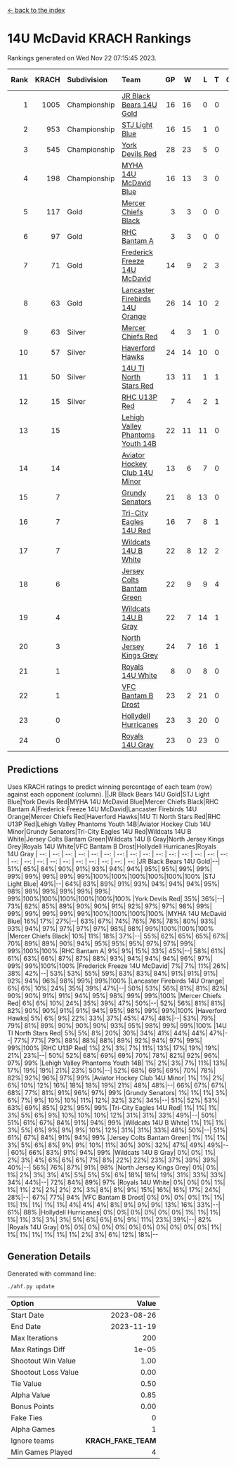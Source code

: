 [<- back to the index](readme.md)
# 14U McDavid KRACH Rankings
Rankings generated on Wed Nov 22 07:15:45 2023.

Rank|KRACH|Subdivision|Team|GP|W|L|T|OTW|OTL|SoS|Exp Wins|Win Diff
---:|---:|:---|:---|---:|---:|---:|---:|---:|---:|---:|---:|---:
1|1005|Championship|[JR Black Bears 14U Gold](https://gamesheetstats.com/seasons/3659/teams/140633/schedule)|16|16|0|0|1|0|11|16.8|-0.0
2|953|Championship|[STJ Light Blue](https://gamesheetstats.com/seasons/3659/teams/140639/schedule)|16|15|1|0|0|0|89|15.9|0.0
3|545|Championship|[York Devils Red](https://gamesheetstats.com/seasons/3659/teams/140644/schedule)|28|23|5|0|0|0|337|23.9|0.0
4|198|Championship|[MYHA 14U McDavid Blue](https://gamesheetstats.com/seasons/3659/teams/140636/schedule)|16|13|3|0|0|0|89|13.9|0.0
5|117|Gold|[Mercer Chiefs Black](https://gamesheetstats.com/seasons/3659/teams/140605/schedule)|3|3|0|0|0|0|5|3.9|0.0
6|97|Gold|[RHC Bantam A](https://gamesheetstats.com/seasons/3659/teams/140618/schedule)|3|3|0|0|0|0|4|3.9|0.0
7|71|Gold|[Frederick Freeze 14U McDavid](https://gamesheetstats.com/seasons/3659/teams/140628/schedule)|14|9|2|3|0|0|87|11.4|0.0
8|63|Gold|[Lancaster Firebirds 14U Orange](https://gamesheetstats.com/seasons/3659/teams/140634/schedule)|26|14|10|2|0|0|219|15.9|0.0
9|63|Silver|[Mercer Chiefs Red](https://gamesheetstats.com/seasons/3659/teams/140606/schedule)|4|3|1|0|0|0|112|3.9|0.0
10|57|Silver|[Haverford Hawks](https://gamesheetstats.com/seasons/3659/teams/140630/schedule)|24|14|10|0|0|0|213|14.9|0.0
11|50|Silver|[14U TI North Stars Red](https://gamesheetstats.com/seasons/3659/teams/140626/schedule)|13|11|1|1|0|0|11|12.4|0.0
12|15|Silver|[RHC U13P Red](https://gamesheetstats.com/seasons/3659/teams/140619/schedule)|7|4|2|1|0|0|72|5.4|0.0
13|15||[Lehigh Valley Phantoms Youth 14B](https://gamesheetstats.com/seasons/3659/teams/140635/schedule)|22|11|11|0|1|1|139|11.9|0.0
14|14||[Aviator Hockey Club 14U Minor](https://gamesheetstats.com/seasons/3659/teams/140627/schedule)|13|6|7|0|0|0|238|6.9|0.0
15|7||[Grundy Senators](https://gamesheetstats.com/seasons/3659/teams/140629/schedule)|21|8|13|0|0|1|272|8.9|0.0
16|7||[Tri-City Eagles 14U Red](https://gamesheetstats.com/seasons/3659/teams/140640/schedule)|16|7|8|1|1|0|112|8.4|0.0
17|7||[Wildcats 14U B White](https://gamesheetstats.com/seasons/3659/teams/140643/schedule)|22|8|12|2|1|1|87|9.9|0.0
18|6||[Jersey Colts Bantam Green](https://gamesheetstats.com/seasons/3659/teams/140632/schedule)|22|9|9|4|1|0|41|11.9|0.0
19|4||[Wildcats 14U B Gray](https://gamesheetstats.com/seasons/3659/teams/140642/schedule)|22|7|14|1|0|0|76|8.4|0.0
20|3||[North Jersey Kings Grey](https://gamesheetstats.com/seasons/3659/teams/140637/schedule)|24|7|16|1|1|0|62|8.4|0.0
21|1||[Royals 14U White](https://gamesheetstats.com/seasons/3659/teams/140620/schedule)|8|0|8|0|0|1|254|0.9|0.0
22|1||[VFC Bantam B Drost](https://gamesheetstats.com/seasons/3659/teams/140641/schedule)|23|2|21|0|0|2|253|2.9|0.0
23|0||[Hollydell Hurricanes](https://gamesheetstats.com/seasons/3659/teams/140631/schedule)|23|3|20|0|0|0|45|3.9|0.0
24|0||[Royals 14U Gray](https://gamesheetstats.com/seasons/3659/teams/140638/schedule)|23|0|23|0|0|0|146|0.9|0.0

## Predictions
Uses KRACH ratings to predict winning percentage of each team (row) against each opponent (column).
||JR Black Bears 14U Gold|STJ Light Blue|York Devils Red|MYHA 14U McDavid Blue|Mercer Chiefs Black|RHC Bantam A|Frederick Freeze 14U McDavid|Lancaster Firebirds 14U Orange|Mercer Chiefs Red|Haverford Hawks|14U TI North Stars Red|RHC U13P Red|Lehigh Valley Phantoms Youth 14B|Aviator Hockey Club 14U Minor|Grundy Senators|Tri-City Eagles 14U Red|Wildcats 14U B White|Jersey Colts Bantam Green|Wildcats 14U B Gray|North Jersey Kings Grey|Royals 14U White|VFC Bantam B Drost|Hollydell Hurricanes|Royals 14U Gray
| --: | --: | --: | --: | --: | --: | --: | --: | --: | --: | --: | --: | --: | --: | --: | --: | --: | --: | --: | --: | --: | --: | --: | --: | --: 
|JR Black Bears 14U Gold|--| 51%| 65%| 84%| 90%| 91%| 93%| 94%| 94%| 95%| 95%| 99%| 99%| 99%| 99%| 99%| 99%| 99%|100%|100%|100%|100%|100%|100%
|STJ Light Blue| 49%|--| 64%| 83%| 89%| 91%| 93%| 94%| 94%| 94%| 95%| 98%| 98%| 99%| 99%| 99%| 99%| 99%|100%|100%|100%|100%|100%|100%
|York Devils Red| 35%| 36%|--| 73%| 82%| 85%| 89%| 90%| 90%| 91%| 92%| 97%| 97%| 98%| 99%| 99%| 99%| 99%| 99%| 99%|100%|100%|100%|100%
|MYHA 14U McDavid Blue| 16%| 17%| 27%|--| 63%| 67%| 74%| 76%| 76%| 78%| 80%| 93%| 93%| 94%| 97%| 97%| 97%| 97%| 98%| 98%| 99%|100%|100%|100%
|Mercer Chiefs Black| 10%| 11%| 18%| 37%|--| 55%| 62%| 65%| 65%| 67%| 70%| 89%| 89%| 90%| 94%| 95%| 95%| 95%| 97%| 97%| 99%| 99%|100%|100%
|RHC Bantam A|  9%|  9%| 15%| 33%| 45%|--| 58%| 61%| 61%| 63%| 66%| 87%| 87%| 88%| 93%| 94%| 94%| 94%| 96%| 97%| 99%| 99%|100%|100%
|Frederick Freeze 14U McDavid|  7%|  7%| 11%| 26%| 38%| 42%|--| 53%| 53%| 55%| 59%| 83%| 83%| 84%| 91%| 91%| 91%| 92%| 94%| 96%| 98%| 99%| 99%|100%
|Lancaster Firebirds 14U Orange|  6%|  6%| 10%| 24%| 35%| 39%| 47%|--| 50%| 53%| 56%| 81%| 81%| 82%| 90%| 90%| 91%| 91%| 94%| 95%| 98%| 99%| 99%|100%
|Mercer Chiefs Red|  6%|  6%| 10%| 24%| 35%| 39%| 47%| 50%|--| 52%| 56%| 81%| 81%| 82%| 90%| 90%| 91%| 91%| 94%| 95%| 98%| 99%| 99%|100%
|Haverford Hawks|  5%|  6%|  9%| 22%| 33%| 37%| 45%| 47%| 48%|--| 53%| 79%| 79%| 81%| 89%| 90%| 90%| 90%| 93%| 95%| 98%| 99%| 99%|100%
|14U TI North Stars Red|  5%|  5%|  8%| 20%| 30%| 34%| 41%| 44%| 44%| 47%|--| 77%| 77%| 79%| 88%| 88%| 88%| 89%| 92%| 94%| 97%| 99%| 99%|100%
|RHC U13P Red|  1%|  2%|  3%|  7%| 11%| 13%| 17%| 19%| 19%| 21%| 23%|--| 50%| 52%| 68%| 69%| 69%| 70%| 78%| 82%| 92%| 96%| 97%| 99%
|Lehigh Valley Phantoms Youth 14B|  1%|  2%|  3%|  7%| 11%| 13%| 17%| 19%| 19%| 21%| 23%| 50%|--| 52%| 68%| 69%| 69%| 70%| 78%| 82%| 92%| 96%| 97%| 99%
|Aviator Hockey Club 14U Minor|  1%|  1%|  2%|  6%| 10%| 12%| 16%| 18%| 18%| 19%| 21%| 48%| 48%|--| 66%| 67%| 67%| 68%| 77%| 81%| 91%| 96%| 97%| 99%
|Grundy Senators|  1%|  1%|  1%|  3%|  6%|  7%|  9%| 10%| 10%| 11%| 12%| 32%| 32%| 34%|--| 51%| 52%| 53%| 63%| 69%| 85%| 92%| 95%| 99%
|Tri-City Eagles 14U Red|  1%|  1%|  1%|  3%|  5%|  6%|  9%| 10%| 10%| 10%| 12%| 31%| 31%| 33%| 49%|--| 50%| 51%| 61%| 67%| 84%| 91%| 94%| 99%
|Wildcats 14U B White|  1%|  1%|  1%|  3%|  5%|  6%|  9%|  9%|  9%| 10%| 12%| 31%| 31%| 33%| 48%| 50%|--| 51%| 61%| 67%| 84%| 91%| 94%| 99%
|Jersey Colts Bantam Green|  1%|  1%|  1%|  3%|  5%|  6%|  8%|  9%|  9%| 10%| 11%| 30%| 30%| 32%| 47%| 49%| 49%|--| 60%| 66%| 83%| 91%| 94%| 99%
|Wildcats 14U B Gray|  0%|  0%|  1%|  2%|  3%|  4%|  6%|  6%|  6%|  7%|  8%| 22%| 22%| 23%| 37%| 39%| 39%| 40%|--| 56%| 76%| 87%| 91%| 98%
|North Jersey Kings Grey|  0%|  0%|  1%|  2%|  3%|  3%|  4%|  5%|  5%|  5%|  6%| 18%| 18%| 19%| 31%| 33%| 33%| 34%| 44%|--| 72%| 84%| 89%| 97%
|Royals 14U White|  0%|  0%|  0%|  1%|  1%|  1%|  2%|  2%|  2%|  2%|  3%|  8%|  8%|  9%| 15%| 16%| 16%| 17%| 24%| 28%|--| 67%| 77%| 94%
|VFC Bantam B Drost|  0%|  0%|  0%|  0%|  1%|  1%|  1%|  1%|  1%|  1%|  1%|  4%|  4%|  4%|  8%|  9%|  9%|  9%| 13%| 16%| 33%|--| 61%| 88%
|Hollydell Hurricanes|  0%|  0%|  0%|  0%|  0%|  0%|  1%|  1%|  1%|  1%|  1%|  3%|  3%|  3%|  5%|  6%|  6%|  6%|  9%| 11%| 23%| 39%|--| 82%
|Royals 14U Gray|  0%|  0%|  0%|  0%|  0%|  0%|  0%|  0%|  0%|  0%|  0%|  1%|  1%|  1%|  1%|  1%|  1%|  1%|  2%|  3%|  6%| 12%| 18%|--

## Generation Details

Generated with command line:
```
./ahf.py update
```

| Option | Value |
| :----- | ----: |
| Start Date | 2023-08-26 |
| End Date | 2023-11-19 |
| Max Iterations | 200 |
| Max Ratings Diff | 1e-05 |
| Shootout Win Value | 1.00 |
| Shootout Loss Value | 0.00 |
| Tie Value | 0.50 |
| Alpha Value | 0.85 |
| Bonus Points | 0.00 |
| Fake Ties | 0 |
| Alpha Games | 1 |
| Ignore teams | __KRACH_FAKE_TEAM__ |
| Min Games Played | 4 |

